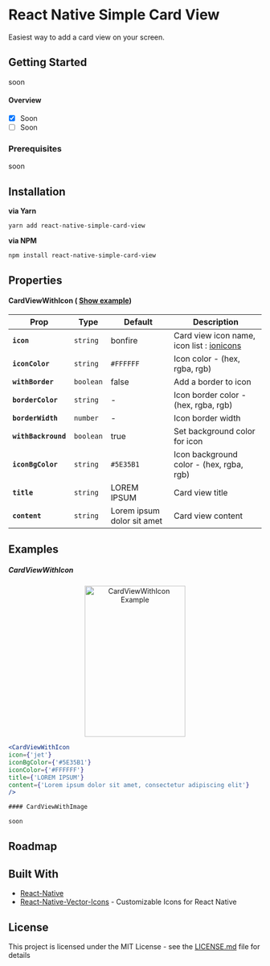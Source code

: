 # React Native Simple Card View

Easiest way to add a card view on your screen.

## Getting Started

soon

#### Overview

- [x] Soon
- [ ] Soon

### Prerequisites

soon

## Installation

**via Yarn**

```
yarn add react-native-simple-card-view
```

**via NPM**

```
npm install react-native-simple-card-view
```

## Properties

#### CardViewWithIcon ( [Show example](#cardviewwithicon))
| Prop | Type | Default | Description |
|---|---|---|---|
|**`icon`**|`string`| bonfire | Card view icon name, icon list : [ionicons](https://ionicframework.com/docs/ionicons/) |
|**`iconColor`**|`string`| `#FFFFFF` | Icon color - (hex, rgba, rgb) |
|**`withBorder`**|`boolean`| false | Add a border to icon |
|**`borderColor`**|`string`| - | Icon border color - (hex, rgba, rgb) |
|**`borderWidth`**|`number`| - | Icon border width |
|**`withBackround`**|`boolean`| true | Set background color for icon|
|**`iconBgColor`**|`string`| `#5E35B1` | Icon background color - (hex, rgba, rgb)|
|**`title`**|`string`| LOREM IPSUM | Card view title |
|**`content`**|`string`| Lorem ipsum dolor sit amet | Card view content  |

## Examples

##### CardViewWithIcon
<p align="center"><img width="200" height="300" src="https://s9.postimg.org/4hla2xvlb/Card_View_With_Icon.png" alt="CardViewWithIcon Example" /></p>

```jsx
<CardViewWithIcon
icon={'jet'}
iconBgColor={'#5E35B1'}
iconColor={'#FFFFFF'}
title={'LOREM IPSUM'}
content={'Lorem ipsum dolor sit amet, consectetur adipiscing elit'}
/>

#### CardViewWithImage

soon

```
## Roadmap

## Built With

* [React-Native](https://facebook.github.io/react-native/)
* [React-Native-Vector-Icons](https://github.com/oblador/react-native-vector-icons) - Customizable Icons for React Native

## License

This project is licensed under the MIT License - see the [LICENSE.md](LICENSE.md) file for details
